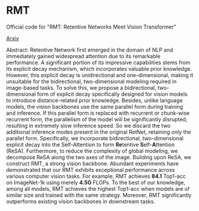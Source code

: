 # RMT
Official code for "RMT: Retentive Networks Meet Vision Transformer"

[Arxiv](https://arxiv.org/abs/2309.11523)

Abstract: Retentive Network first emerged in the domain of NLP and immediately gained widespread attention due to its remarkable performance. A significant portion of its impressive capabilities stems from its explicit decay mechanism, which incorporates valuable prior knowledge. However, this explicit decay is unidirectional and one-dimensional, making it unsuitable for the bidirectional, two-dimensional modeling required in image-based tasks. To solve this, we propose a bidirectional, two-dimensional form of explicit decay specifically designed for vision models to introduce distance-related prior knowledge. Besides, unlike language models, the vision backbones use the same parallel form during training and inference. If this parallel form is replaced with recurrent or chunk-wise recurrent form, the parallelism of the model will be significantly disrupted, resulting in extremely slow inference speed. So we discard the two additional inference modes present in the original RetNet, retaining only the parallel form. Specifically, we incorporate bidirectional, two-dimensional explicit decay into the Self-Attention to form **Re**tentive **S**elf-**A**ttention (ReSA). Furthermore, to reduce the complexity of global modeling, we decompose ReSA along the two axes of the image. Building upon ReSA, we construct RMT, a strong vision backbone. Abundant experiments have demonstrated that our RMT exhibits exceptional performance across various computer vision tasks. For example, RMT achieves **84.1** Top1-acc on ImageNet-1k using merely **4.5G** FLOPs. To the best of our knowledge, among all models, RMT achieves the highest Top1-acc when models are of similar size and trained with the same strategy. Moreover, RMT significantly outperforms existing vision backbones in downstream tasks.
